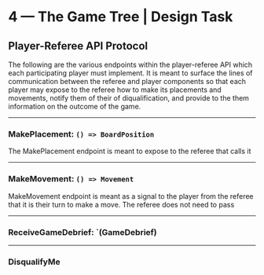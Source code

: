 # 4 &mdash; The Game Tree | Design Task

## Player-Referee API Protocol

The following are the various endpoints within the player-referee API which each participating player must implement. It is meant to surface the lines of communication between the referee and player components so that each player may expose to the referee how to make its placements and movements, notify them of their of diqualification, and provide to the them information on the outcome of the game.

---

### MakePlacement: `() => BoardPosition`

The MakePlacement endpoint is meant to expose to the referee that calls it

---

### MakeMovement: `() => Movement`

MakeMovement endpoint is meant as a signal to the player from the referee that it is their turn to make a move. The referee does not need to pass

---

### ReceiveGameDebrief: `(GameDebrief)

---

### DisqualifyMe
